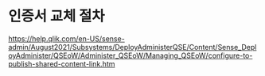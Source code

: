 # 인증서 교체 절차

https://help.qlik.com/en-US/sense-admin/August2021/Subsystems/DeployAdministerQSE/Content/Sense_DeployAdminister/QSEoW/Administer_QSEoW/Managing_QSEoW/configure-to-publish-shared-content-link.htm

